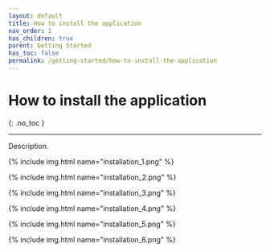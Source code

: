 ```yaml
---
layout: default
title: How to install the application
nav_order: 1
has_children: true
parent: Getting Started
has_toc: false
permalink: /getting-started/how-to-install-the-application
---
```


# How to install the application
{: .no_toc }

---

Description.

{% include img.html name="installation_1.png" %}

{% include img.html name="installation_2.png" %}

{% include img.html name="installation_3.png" %}

{% include img.html name="installation_4.png" %}

{% include img.html name="installation_5.png" %}

{% include img.html name="installation_6.png" %}
